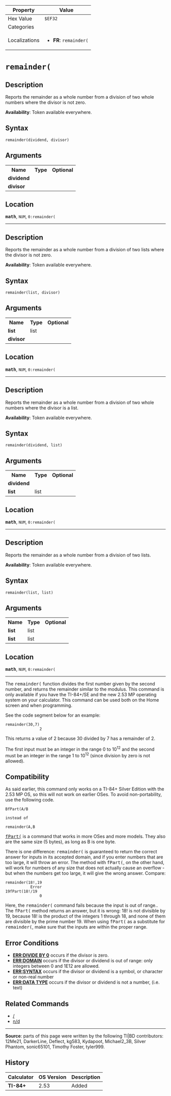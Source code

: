 | Property      | Value |
|---------------|-------|
| Hex Value     | `$EF32`|
| Categories    | <ul></ul> |
| Localizations | <ul><li><b>FR</b>: `remainder(`</li></ul> |

# `remainder(`

## Description
Reports the remainder as a whole number from a division of two whole numbers where the divisor is not zero.


<b>Availability</b>: Token available everywhere.

## Syntax
`remainder(dividend, divisor)`

## Arguments
<table>
<tr><th>Name</th><th>Type</th><th>Optional</th></tr>

<tr><td><b>dividend</b></td><td></td><td></td></tr>

<tr><td><b>divisor</b></td><td></td><td></td></tr>

</table>

## Location
<tt><kbd><b>math</b></kbd></tt>, `NUM`, `0:remainder(`
<hr>

## Description
Reports the remainder as a whole number from a division of two lists where the divisor is not zero.


<b>Availability</b>: Token available everywhere.

## Syntax
`remainder(list, divisor)`

## Arguments
<table>
<tr><th>Name</th><th>Type</th><th>Optional</th></tr>

<tr><td><b>list</b></td><td>list</td><td></td></tr>

<tr><td><b>divisor</b></td><td></td><td></td></tr>

</table>

## Location
<tt><kbd><b>math</b></kbd></tt>, `NUM`, `0:remainder(`
<hr>

## Description
Reports the remainder as a whole number from a division of two whole numbers where the divisor is a list.


<b>Availability</b>: Token available everywhere.

## Syntax
`remainder(dividend, list)`

## Arguments
<table>
<tr><th>Name</th><th>Type</th><th>Optional</th></tr>

<tr><td><b>dividend</b></td><td></td><td></td></tr>

<tr><td><b>list</b></td><td>list</td><td></td></tr>

</table>

## Location
<tt><kbd><b>math</b></kbd></tt>, `NUM`, `0:remainder(`
<hr>

## Description
Reports the remainder as a whole number from a division of two lists.


<b>Availability</b>: Token available everywhere.

## Syntax
`remainder(list, list)`

## Arguments
<table>
<tr><th>Name</th><th>Type</th><th>Optional</th></tr>

<tr><td><b>list</b></td><td>list</td><td></td></tr>

<tr><td><b>list</b></td><td>list</td><td></td></tr>

</table>

## Location
<tt><kbd><b>math</b></kbd></tt>, `NUM`, `0:remainder(`
<hr>

The <tt>remainder(</tt> function divides the first number given by the second number, and returns the remainder similar to the modulus. This command is only available if you have the TI-84+/SE and the new 2.53 MP operating system on your calculator. This command can be used both on the Home screen and when programming.

See the code segment below for an example:

```ti-basic
remainder(30,7)
               2
```

This returns a value of 2 because 30 divided by 7 has a remainder of 2.

The first input must be an integer in the range 0 to 10<sup>12</sup> and the second must be an integer in the range 1 to 10<sup>12</sup> (since division by zero is not allowed).

## Compatibility

As said earlier, this command only works on a TI-84+ Silver Edition with the 2.53 MP OS, so this will not work on earlier OSes. To avoid non-portability, use the following code.

```ti-basic
BfPart(A/B

instead of

remainder(A,B
```

  
<tt><a href="fPart(.md">fPart(</a></tt> is a command that works in more OSes and more models. They also are the same size (5 bytes), as long as B is one byte.

There is one difference: <tt>remainder(</tt> is guaranteed to return the correct answer for inputs in its accepted domain, and if you enter numbers that are too large, it will throw an error. The method with <tt>fPart(</tt>, on the other hand, will work for numbers of any size that does not actually cause an overflow - but when the numbers get too large, it will give the wrong answer. Compare:

```ti-basic
remainder(18!,19
           Error
19fPart(18!/19
               0
```

  
Here, the <tt>remainder(</tt> command fails because the input is out of range.. The <tt>fPart(</tt> method returns an answer, but it is wrong: 18! is not divisible by 19, because 18! is the product of the integers 1 through 18, and none of them are divisible by the prime number 19. When using <tt>fPart(</tt> as a substitute for <tt>remainder(</tt>, make sure that the inputs are within the proper range.

## Error Conditions

*   **[ERR:DIVIDE BY 0](errors#divideby0)** occurs if the divisor is zero.
*   **[ERR:DOMAIN](errors#domain)** occurs if the divisor or dividend is out of range: only integers between 0 and 1E12 are allowed.
*   **[ERR:SYNTAX](errors#syntax)** occurs if the divisor or dividend is a symbol, or character or non-real number
*   **[ERR:DATA TYPE](errors#datatype)** occurs if the divisor or dividend is not a number, (i.e. text)

## Related Commands

*   [/](/.md)
*   [n/d](n/d.md)

* * *

**Source**: parts of this page were written by the following TI|BD contributors: 12Me21, DarkerLine, Deflect, kg583, Kydapoot, Michael2_3B, Silver Phantom, sonic65101, Timothy Foster, tyler999.

## History
| Calculator | OS Version | Description |
|------------|------------|-------------|
| <b>TI-84+</b> | 2.53 | Added |


